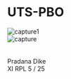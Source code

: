 # UTS-PBO
![capture1](https://cloud.githubusercontent.com/assets/22128141/24196664/332f38f0-0f31-11e7-8405-e3e613576393.PNG)
<br>
![capture](https://cloud.githubusercontent.com/assets/22128141/24196665/332fae34-0f31-11e7-8ffc-64e2c4cc7ef4.PNG)
<br>
<br>
<br>
Pradana Dike
<br>
XI RPL 5 / 25
